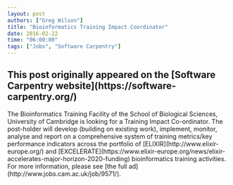 ```yaml
---
layout: post
authors: ["Greg Wilson"]
title: "Bioinformatics Training Impact Coordinator"
date: 2016-02-22
time: "06:00:00"
tags: ["Jobs", "Software Carpentry"]
---
```


<h2>This post originally appeared on the [Software Carpentry website](https://software-carpentry.org/)</h2>
The Bioinformatics Training Facility of the School of Biological Sciences, University of Cambridge
is looking for a Training Impact Co-ordinator.
The post-holder will develop (building on existing work), implement, monitor, analyse and report on
a comprehensive system of training metrics/key performance indicators across the portfolio of
[ELIXIR](http://www.elixir-europe.org/)
and [EXCELERATE](https://www.elixir-europe.org/news/elixir-accelerates-major-horizon-2020-funding)
bioinformatics training activities.
For more information,
please see [the full ad](http://www.jobs.cam.ac.uk/job/9571/).
